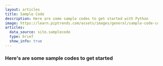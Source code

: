 ```yaml
---
layout: articles
title: Sample Code
description: Here are some sample codes to get started with Python
image: https://learn.piptrends.com/assets/images/general/sample-code-cover.png
articles:
  data_source: site.samplecode
  type: brief
  show_info: true
---
```

### Here's are some sample codes to get started
